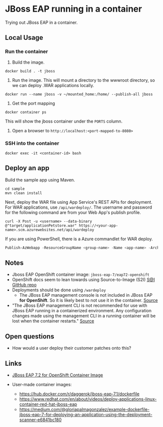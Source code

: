 # JBoss EAP running in a container

Trying out JBoss EAP in a container.

## Local Usage

### Run the container

1. Build the image.

  ```shell
  docker build . -t jboss
  ```

1. Run the image. This will mount a directory to the wwwroot directory, so we can deploy .WAR applications locally.

  ```shell
  docker run --name jboss -v ~/mounted_home:/home/ --publish-all jboss
  ```

1. Get the port mapping

  ```shell
  docker container ps
  ```

  This will show the jboss container under the `PORTS` column.

1. Open a browser to `http://localhost:<port-mapped-to-8080>`

### SSH into the container

```shell
docker exec -it <container-id> bash
```

## Deploy an app

Build the sample app using Maven.

```shell
cd sample
mvn clean install
```

Next, deploy the WAR file using App Service's REST APIs for deployment. For WAR applications, use `/api/wardeploy/`. The username and password for the following command are from your Web App's publish profile.

```shell
curl -X Post -u <username> --data-binary @"target/applicationPetstore.war" https://<your-app-name>.scm.azurewebsites.net/api/wardeploy
```

If you are using PowerShell, there is a Azure commandlet for WAR deploy.

```powershell
Publish-AzWebapp -ResourceGroupName <group-name> -Name <app-name> -ArchivePath "sample\target\applicationPetstore.war"
```

## Notes

- Jboss EAP OpenShift container image: `jboss-eap-7/eap72-openshift`
- OpenShift docs seem to lean towards using Source-to-Image (S2I) [S@I GitHub repo](https://github.com/openshift/source-to-image)
- Deployments should be done using `/wardeploy`
  - The JBoss EAP management console is not included in JBoss EAP **for OpenShift**. So it is likely best to not use it in the container. [Source](https://access.redhat.com/documentation/en-us/red_hat_jboss_enterprise_application_platform/7.2/html-single/getting_started_with_jboss_eap_for_openshift_container_platform/index)
- "The JBoss EAP management CLI is not recommended for use with JBoss EAP running in a containerized environment. Any configuration changes made using the management CLI in a running container will be lost when the container restarts." [Source](https://access.redhat.com/documentation/en-us/red_hat_jboss_enterprise_application_platform/7.2/html-single/getting_started_with_jboss_eap_for_openshift_container_platform/index)

## Open questions

- How would a user deploy their customer patches onto this?

## Links

- [JBoss EAP 7.2 for OpenShift Container Image](https://access.redhat.com/containers/?extIdCarryOver=true&sc_cid=701f2000001Css5AAC&tab=images&get-method=unauthenticated#/registry.access.redhat.com/jboss-eap-7/eap72-openshift)

- User-made container images:
  - https://hub.docker.com/r/daggerok/jboss-eap-7.1/dockerfile
  - https://www.redhat.com/en/about/videos/deploy-applications-linux-container-red-hat-jboss-eap
  - https://medium.com/@gloriapalmagonzalez/example-dockerfile-jboss-eap-7-for-deploying-an-application-using-the-deployment-scanner-e6841bc180
